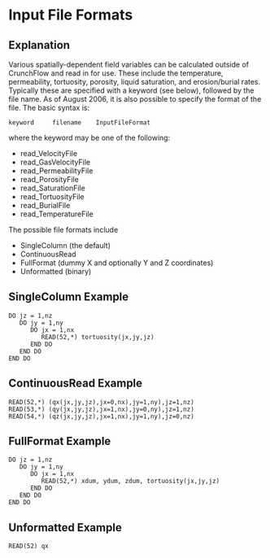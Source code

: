 # Input File Formats

## Explanation

Various spatially-dependent field variables can be calculated outside of CrunchFlow and read in for use.
These include the temperature, permeability, tortuosity, porosity, liquid saturation, and  erosion/burial rates.
Typically these are specified with a keyword (see below), followed by the file name.
As of August 2006, it is also possible to specify the format of the file.
The basic syntax is:
```
keyword     filename    InputFileFormat
```
where the keyword may be one of the following:

- read_VelocityFile
- read_GasVelocityFile
- read_PermeabilityFile
- read_PorosityFile
- read_SaturationFile
- read_TortuosityFile
- read_BurialFile
- read_TemperatureFile

The possible file formats include

- SingleColumn (the default)
- ContinuousRead
- FullFormat (dummy X and optionally Y and Z coordinates)
- Unformatted (binary)

## SingleColumn Example

```
DO jz = 1,nz
   DO jy = 1,ny
      DO jx = 1,nx
         READ(52,*) tortuosity(jx,jy,jz)
      END DO
   END DO
END DO
```

## ContinuousRead Example

```
READ(52,*) (qx(jx,jy,jz),jx=0,nx),jy=1,ny),jz=1,nz)
READ(53,*) (qy(jx,jy,jz),jx=1,nx),jy=0,ny),jz=1,nz)
READ(54,*) (qz(jx,jy,jz),jx=1,nx),jy=1,ny),jz=0,nz)
```

## FullFormat Example

```
DO jz = 1,nz
   DO jy = 1,ny
      DO jx = 1,nx
         READ(52,*) xdum, ydum, zdum, tortuosity(jx,jy,jz)
      END DO
   END DO
END DO
```

## Unformatted Example

```
READ(52) qx
```